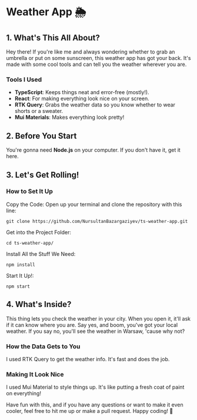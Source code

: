 # Weather App 🌦️

## 1. What's This All About?
Hey there! If you're like me and always wondering whether to grab an umbrella or put on some sunscreen, this weather app has got your back. It's made with some cool tools and can tell you the weather wherever you are.

### Tools I Used
   - **TypeScript**: Keeps things neat and error-free (mostly!).
   - **React**: For making everything look nice on your screen.
   - **RTK Query**: Grabs the weather data so you know whether to wear shorts or a sweater.
   - **Mui Materials**: Makes everything look pretty!

## 2. Before You Start
You're gonna need **Node.js** on your computer. If you don't have it, get it here.

## 3. Let's Get Rolling!
### How to Set It Up

Copy the Code: Open up your terminal and clone the repository with this line:
```
git clone https://github.com/NursultanBazargaziyev/ts-weather-app.git
```

Get into the Project Folder:
```
cd ts-weather-app/
```

Install All the Stuff We Need:
```
npm install
```

Start It Up!:
```
npm start
```

## 4. What's Inside?
This thing lets you check the weather in your city. When you open it, it'll ask if it can know where you are. Say yes, and boom, you've got your local weather. If you say no, you'll see the weather in Warsaw, 'cause why not?

### How the Data Gets to You
I used RTK Query to get the weather info. It's fast and does the job.

### Making It Look Nice
I used Mui Material to style things up. It's like putting a fresh coat of paint on everything!

Have fun with this, and if you have any questions or want to make it even cooler, feel free to hit me up or make a pull request. Happy coding! 🚀
